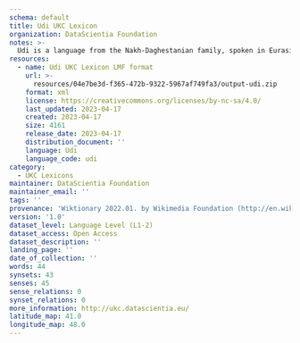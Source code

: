 ```yaml
---
schema: default
title: Udi UKC Lexicon
organization: DataScientia Foundation
notes: >-
  Udi is a language from the Nakh-Daghestanian family, spoken in Eurasia. The UKC Lexicon of Udi is represented as a lexico-semantic network. It consists of words, word senses, synsets, as well as sense-level and synset-level relationships.
resources:
  - name: Udi UKC Lexicon LMF format
    url: >-
      resources/04e7be3d-f365-472b-9322-5967af749fa3/output-udi.zip
    format: xml
    license: https://creativecommons.org/licenses/by-nc-sa/4.0/
    last_updated: 2023-04-17
    created: 2023-04-17
    size: 4161
    release_date: 2023-04-17
    distribution_document: ''
    language: Udi
    language_code: udi
category:
  - UKC Lexicons
maintainer: DataScientia Foundation
maintainer_email: ''
tags: ''
provenance: 'Wiktionary 2022.01. by Wikimedia Foundation (http://en.wiktionary.org); CogNet 2.1 by Khuyagbaatar Batsuren, National University of Mongolia (http://cognet.ukc.disi.unitn.it); Princeton WordNet 2.1 by Princeton University (https://wordnet.princeton.edu)'
version: '1.0'
dataset_level: Language Level (L1-2)
dataset_access: Open Access
dataset_description: ''
landing_page: ''
date_of_collection: ''
words: 44
synsets: 43
senses: 45
sense_relations: 0
synset_relations: 0
more_information: http://ukc.datascientia.eu/
latitude_map: 41.0
longitude_map: 48.0
---
```

